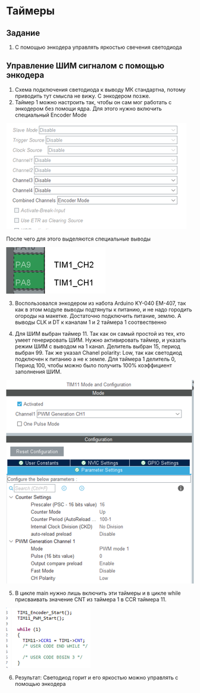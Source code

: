 # Таймеры

## Задание
1) С помощью энкодера управлять яркостью свечения светодиода

## Управление ШИМ сигналом с помощью энкодера
1) Схема подключения светодиода к выводу МК стандартна, потому приводить тут смысла не вижу. С энкодером позже.
2) Таймер 1 можно настроить так, чтобы он сам мог работать с энкодером без помощи ядра. Для этого нужно включить специальный Encoder Mode

![Режим энкодер](./Images/Encoder%20mode.png)

После чего для этого выделяются специальные выводы

![Выводы для энкодера](./Images/Encoder%20pins.png)

3) Воспользовался энкодером из набота Arduino KY-040 EM-407, так как в этом модуле выводы подтянуты к питанию, и не надо городить огороды на макетке. Достаточно подключить питание, землю.
А выводы CLK и DT к каналам 1 и 2 таймера 1 соотвественно

4) Для ШИМ выбран таймер 11. Так как он самый простой из тех, кто умеет генерировать ШИМ. Нужно активировать таймер, и указать режим ШИМ с выводом на 1 канал. 
Делитель выбран 15, период выбран 99. Так же указал Chanel polarity: Low, так как светодиод подключен к питанию а не к земле.
Для таймера 1 делитель 0, Период 100, чтобы можно было получить 100% коэффициент заполнения ШИМ.

![Настройки таймера 11](./Images/Timer%2011%20PWM%20mode.png)

5) В цикле main нужно лишь включить эти таймеры и в цикле while присваивать значение CNT из таймера 1 в CCR таймера 11.

![Включение таймеров и передача значение из CRN в CCR](./Images/Main%20program.png)

6) Результат: Светодиод горит и его яркостью можно управлять с помощью энкодера